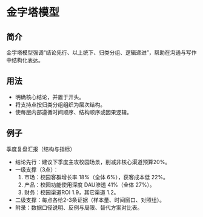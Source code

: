 # 金字塔模型

## 简介
金字塔模型强调“结论先行、以上统下、归类分组、逻辑递进”，帮助在沟通与写作中结构化表达。

## 用法
- 明确核心结论，并置于开头。
- 将支持点按归类分组组织为层次结构。
- 使每层内部遵循时间顺序、结构顺序或因果逻辑。

## 例子
季度复盘汇报（结构与指标）

- 结论先行：建议下季度主攻校园场景，削减非核心渠道预算20%。
- 一级支撑（3点）：
  1) 市场：校园客群增长率 18%（全体 6%），获客成本低 22%。
  2) 产品：校园功能使用深度 DAU渗透 41%（全体 27%）。
  3) 财务：校园渠道ROI 1.9，其它渠道 1.2。
- 二级支撑：每点各给2-3条证据（样本量、时间窗口、对照组）。
- 附录：数据口径说明、反例与局限、替代方案对比表。
